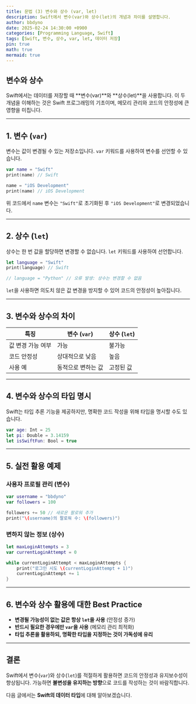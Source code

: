 ```yaml
---
title: 문법 (3) 변수와 상수 (var, let)
description: Swift에서 변수(var)와 상수(let)의 개념과 차이를 설명합니다.
author: bbdyno
date: 2025-02-24 14:30:00 +0900
categories: [Programming Language, Swift]
tags: [Swift, 변수, 상수, var, let, 데이터 저장]
pin: true
math: true
mermaid: true
---
```


## 변수와 상수

Swift에서는 데이터를 저장할 때 **변수(var)**와 **상수(let)**을 사용합니다. 이 두 개념을 이해하는 것은 Swift 프로그래밍의 기초이며, 메모리 관리와 코드의 안정성에 큰 영향을 미칩니다.

---

## 1. 변수 (`var`)

변수는 값이 변경될 수 있는 저장소입니다. `var` 키워드를 사용하여 변수를 선언할 수 있습니다.

```swift
var name = "Swift"
print(name) // Swift

name = "iOS Development"
print(name) // iOS Development
```

위 코드에서 `name` 변수는 `"Swift"`로 초기화된 후 `"iOS Development"`로 변경되었습니다.

---

## 2. 상수 (`let`)

상수는 한 번 값을 할당하면 변경할 수 없습니다. `let` 키워드를 사용하여 선언합니다.

```swift
let language = "Swift"
print(language) // Swift

// language = "Python" // 오류 발생: 상수는 변경할 수 없음
```

`let`을 사용하면 의도치 않은 값 변경을 방지할 수 있어 코드의 안정성이 높아집니다.

---

## 3. 변수와 상수의 차이

| 특징      | 변수 (`var`) | 상수 (`let`) |
|----------|------------|------------|
| 값 변경 가능 여부 | 가능 | 불가능 |
| 코드 안정성 | 상대적으로 낮음 | 높음 |
| 사용 예 | 동적으로 변하는 값 | 고정된 값 |

---

## 4. 변수와 상수의 타입 명시

Swift는 타입 추론 기능을 제공하지만, 명확한 코드 작성을 위해 타입을 명시할 수도 있습니다.

```swift
var age: Int = 25
let pi: Double = 3.14159
let isSwiftFun: Bool = true
```

---

## 5. 실전 활용 예제

### 사용자 프로필 관리 (변수)

```swift
var username = "bbdyno"
var followers = 100

followers += 50 // 새로운 팔로워 추가
print("\(username)의 팔로워 수: \(followers)")
```

### 변하지 않는 정보 (상수)

```swift
let maxLoginAttempts = 3
var currentLoginAttempt = 0

while currentLoginAttempt < maxLoginAttempts {
    print("로그인 시도 \(currentLoginAttempt + 1)")
    currentLoginAttempt += 1
}
```

---

## 6. 변수와 상수 활용에 대한 Best Practice

- **변경될 가능성이 없는 값은 항상 `let`을 사용** (안정성 증가)
- **반드시 필요한 경우에만 `var`을 사용** (메모리 관리 최적화)
- **타입 추론을 활용하되, 명확한 타입을 지정하는 것이 가독성에 유리**

---

## 결론

Swift에서 변수(`var`)와 상수(`let`)를 적절하게 활용하면 코드의 안정성과 유지보수성이 향상됩니다. 가능하면 **불변성을 유지하는 방향**으로 코드를 작성하는 것이 바람직합니다.

다음 글에서는 **Swift의 데이터 타입**에 대해 알아보겠습니다.
